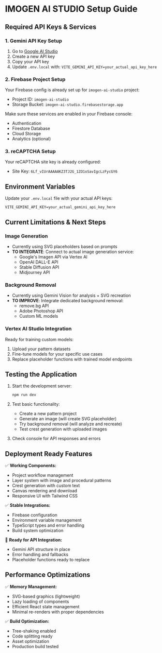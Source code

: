 # IMOGEN AI STUDIO Setup Guide

## Required API Keys & Services

### 1. Gemini API Key Setup
1. Go to [Google AI Studio](https://makersuite.google.com/app/apikey)
2. Create a new API key
3. Copy your API key
4. Update `.env.local` with: `VITE_GEMINI_API_KEY=your_actual_api_key_here`

### 2. Firebase Project Setup
Your Firebase config is already set up for `imogen-ai-studio` project:
- Project ID: `imogen-ai-studio`
- Storage Bucket: `imogen-ai-studio.firebasestorage.app`

Make sure these services are enabled in your Firebase console:
- Authentication
- Firestore Database
- Cloud Storage
- Analytics (optional)

### 3. reCAPTCHA Setup
Your reCAPTCHA site key is already configured:
- Site Key: `6Lf_vIUrAAAAAKZ3TJ2G_1ZO1oSavIgcLzFycGY6`

## Environment Variables

Update your `.env.local` file with your actual API keys:

```env
VITE_GEMINI_API_KEY=your_actual_gemini_api_key_here
```

## Current Limitations & Next Steps

### Image Generation
- Currently using SVG placeholders based on prompts
- **TO INTEGRATE**: Connect to actual image generation service:
  - Google's Imagen API via Vertex AI
  - OpenAI DALL-E API
  - Stable Diffusion API
  - Midjourney API

### Background Removal
- Currently using Gemini Vision for analysis + SVG recreation
- **TO IMPROVE**: Integrate dedicated background removal:
  - remove.bg API
  - Adobe Photoshop API
  - Custom ML models

### Vertex AI Studio Integration
Ready for training custom models:
1. Upload your pattern datasets
2. Fine-tune models for your specific use cases
3. Replace placeholder functions with trained model endpoints

## Testing the Application

1. Start the development server:
   ```bash
   npm run dev
   ```

2. Test basic functionality:
   - Create a new pattern project
   - Generate an image (will create SVG placeholder)
   - Try background removal (will analyze and recreate)
   - Test crest generation with uploaded images

3. Check console for API responses and errors

## Deployment Ready Features

✅ **Working Components:**
- Project workflow management
- Layer system with image and procedural patterns
- Crest generation with custom text
- Canvas rendering and download
- Responsive UI with Tailwind CSS

✅ **Stable Integrations:**
- Firebase configuration
- Environment variable management
- TypeScript types and error handling
- Build system optimization

🔄 **Ready for API Integration:**
- Gemini API structure in place
- Error handling and fallbacks
- Placeholder functions ready to replace

## Performance Optimizations

✅ **Memory Management:**
- SVG-based graphics (lightweight)
- Lazy loading of components
- Efficient React state management
- Minimal re-renders with proper dependencies

✅ **Build Optimization:**
- Tree-shaking enabled
- Code splitting ready
- Asset optimization
- Production build tested 